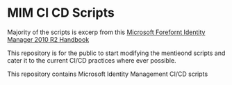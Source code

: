 # MIM CI CD Scripts

Majority of the scripts is excerp from this [Microsoft Forefornt Identity Manager 2010 R2 Handbook](https://www.amazon.com/Microsoft-Forefront-Identity-Manager-Handbook/dp/1849685363)

This repository is for the public to start modifying the mentieond scripts and cater it to the current CI/CD practices where ever possible.

This repository contains Microsoft Identity Management CI/CD scripts
